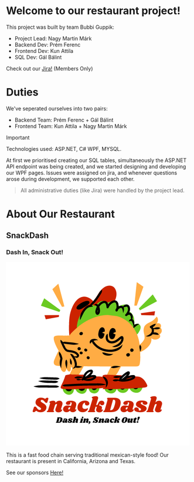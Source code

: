 # Welcome to our restaurant project!
This project was built by team Bubbi Guppik:
- Project Lead: Nagy Martin Márk
- Backend Dev: Prém Ferenc
- Frontend Dev: Kun Attila
- SQL Dev: Gál Bálint

Check out our [Jira!](https://crodin.atlassian.net/jira/software/projects/SCRUM/boards/1/backlog) (Members Only)

# Duties

We've seperated ourselves into two pairs:
- Backend Team: Prém Ferenc + Gál Bálint
- Frontend Team: Kun Attila + Nagy Martin Márk

> [!IMPORTANT]
> Technologies used: ASP.NET, C# WPF, MYSQL.

At first we prioritised creating our SQL tables, simultaneously the ASP.NET API endpoint was being created, and we started designing and developing our WPF pages. Issues were assigned on jira, and whenever questions arose during development, we supported each other.
> All administrative duties (like Jira) were handled by the project lead.

# About Our Restaurant

## SnackDash
### Dash In, Snack Out!
![SnackDash Logo](/Frontend/Restaurant/SnackDashLogo.png)

This is a fast food chain serving traditional mexican-style food!
Our restaurant is present in California, Arizona and Texas.

See our sponsors [Here!](https://youtu.be/EUgDtBN3x7s?t=4)

